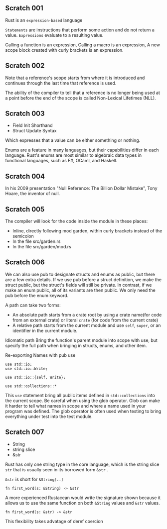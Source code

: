 
## Scratch 001

Rust is an `expression-based` language

`Statements` are instructions that perform some action and do not return a value. `Expressions` evaluate to a resulting value.

Calling a function is an expression, Calling a macro is an expression, A new scope block created with curly brackets is an expression.

## Scratch 002

Note that a reference's scope starts from where it is introduced and continues through the last time that reference is used.

The ability of the compiler to tell that a reference is no longer being used at a point before the end of the scope is called Non-Lexical Lifetimes (NLL).

## Scratch 003

- Field Init Shorthand
- Struct Update Syntax

Which expresses that a value can be either something or nothing.

Enums are a feature in many languages, but their capabilities differ in each language. Rust's enums are most similar to algebraic data types in functional languages, such as F#, OCaml, and Haskell.

## Scratch 004

In his 2009 presentation "Null Reference: The Billion Dollar Mistake", Tony Hoare, the inventor of null.

## Scratch 005

The compiler will look for the code inside the module in these places:

- Inline, directly following mod garden, within curly brackets instead of the semicolon
- In the file src/garden.rs
- In the file src/garden/mod.rs

## Scratch 006

We can also use pub to designate structs and enums as public, but there are a few extra details. If we use pub before a struct definition, we make the struct public, but the struct's fields will still be private.
In contrast, if we make an enum public, all of its variants are then public. We only need the pub before the enum keyword.

A path can take two forms:

- An absolute path starts from a crate root by using a crate name(for code from an external crate) or literal `crate` (for code from the current crate)
- A relative path starts from the current module and use `self`, `super`, or an identifier in the current module.

Idiomatic path Bring the function's parent module into scope with use, but specify the full path when bringing in structs, enums, and other item.

Re-exporting Names with pub use

```
use std::io;
use std::io::Write;
```

```
use std::io::{self, Write};
```

```
use std::collections::*
```

This `use` statement bring all public items defined in `std::collections` into the current scope. Be careful when using the glob operator. Glob can make it harder to tell what names in scope and where a name used in your program was defined. The glob operator is often used when testing to bring everything under test into the test module.

## Scratch 007

- String
- string slice
- &str

Rust has only one string type in the core language, which is the string slice `str` that is usually seen in its borrowed form `&str` .

`&str` is short for `&String[..]`

`fn first_word(s: &String) -> &str`

A more experienced Rustacean would write the signature shown because it allows us to use the same function on both `&String` values and `&str` values.

`fn first_word(s: &str) -> &str`

This flexibility takes advatage of deref coercion
